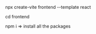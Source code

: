 <!-- this is how create the project -->

npx create-vite frontend --template react

cd frontend

npm i => install all the packages
